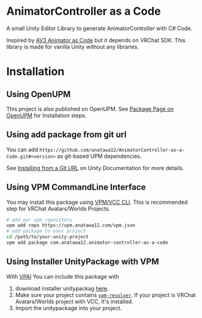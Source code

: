 # AnimatorController as a Code

A small Unity Editor Library to generate AnimatorController with C# Code.

Inspired by [AV3 Animator as Code] but it depends on VRChat SDK. 
This library is made for vanilla Unity without any libraries.

[AV3 Animator as Code]: https://github.com/hai-vr/av3-animator-as-code

# Installation

## Using OpenUPM

This project is also published on OpenUPM.
See [Package Page on OpenUPM][openupm-package] for Installation steps.

[openupm-package]: https://openupm.com/packages/com.anatawa12.animator-controller-as-a-code/

## Using add package from git url

You can add `https://github.com/anatawa12/AnimatorController-as-a-Code.git#<version>` as git-based UPM dependencies.

See [Installing from a Git URL][upm-gui-giiturl] on Unity Documentation for more details.

[upm-gui-giiturl]: https://docs.unity3d.com/Manual/upm-ui-giturl.html

## Using VPM CommandLine Interface

You may install this package using [VPM/VCC CLI][vcc-cli].
This is recommended step for VRChat Avatars/Worlds Projects.

[vcc-cli]: https://vcc.docs.vrchat.com/vpm/cli

```bash
# add our vpm repository
vpm add repo https://vpm.anatawa12.com/vpm.json
# add package to your project
cd /path/to/your-unity-project
vpm add package com.anatawa12.animator-controller-as-a-code
```

## Using Installer UnityPackage with VPM

With [VPAI] You can include this package with

1. download installer unitypackag [here][installer unitypackage].
2. Make sure your project contains [`vpm-resolver`][vpm-resolver]. If your project is VRChat Avatars/Worlds project with VCC, It's installed.
3. Import the unitypackage into your project.

[vpm-resolver]: https://vcc.docs.vrchat.com/vpm/resolver
[installer unitypackage]: https://github.com/anatawa12/AnimatorController-as-a-Code/raw/master/.readme/installer.unitypackage
[VPAI]: https://github.com/anatawa12/VPMPackageAutoInstaller

